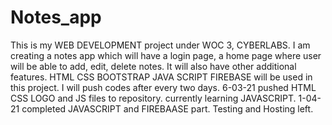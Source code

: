 # Notes_app
This is my WEB DEVELOPMENT project under WOC 3, CYBERLABS.
I am creating a notes app which will have a login page, a home page where user will be able to add, edit, delete notes.
It will also have other additional features.
HTML CSS BOOTSTRAP JAVA SCRIPT FIREBASE will be used in this project.
I will push codes after every two days.
6-03-21
pushed HTML CSS LOGO and JS files to repository.
currently learning JAVASCRIPT.
1-04-21
completed JAVASCRIPT and FIREBAASE part. Testing and Hosting left.
